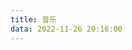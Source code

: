 ```yaml
---
title: 音乐
data: 2022-11-26 20:16:00
---
```

<!-- ## 暂时下线
{% meting "7422861869" "netease" "playlist" "autoplay" "mutex:false" "listmaxheight:400px" "preload:none" "theme:#ad7a86"%} -->

<!-- ## QQ音乐歌单 -->
<div id="aplayer-oSEOhviA" class="aplayer aplayer-tag-marker meting-tag-marker" data-id="8708383891" data-server="tencent" data-type="playlist" data-mode="random" data-autoplay="false" data-listmaxheight="340px" data-preload="auto" data-theme="#e3f2f5" data-volume="0.4" mutex="true"></div>
